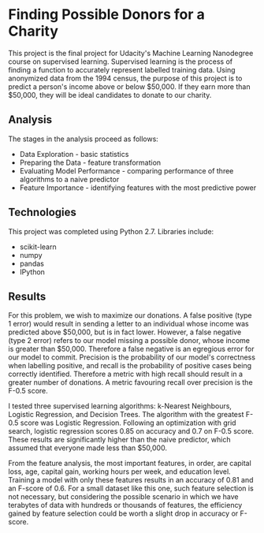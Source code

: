 # Finding Possible Donors for a Charity

This project is the final project for Udacity's Machine Learning Nanodegree course on supervised learning. Supervised learning is the process of finding a function to accurately represent labelled training data. Using anonymized data from the 1994 census, the purpose of this project is to predict a person's income above or below $50,000. If they earn more than $50,000, they will be ideal candidates to donate to our charity. 

## Analysis

The stages in the analysis proceed as follows:
- Data Exploration - basic statistics
- Preparing the Data - feature transformation
- Evaluating Model Performance - comparing performance of three algorithms to a naive predictor
- Feature Importance - identifying features with the most predictive power

## Technologies

This project was completed using Python 2.7. Libraries include:
- scikit-learn
- numpy
- pandas
- IPython

## Results

For this problem, we wish to maximize our donations. A false positive (type 1 error) would result in sending a letter to an individual whose income was predicted above $50,000, but is in fact lower. However, a false negative (type 2 error) refers to our model missing a possible donor, whose income is greater than $50,000. Therefore a false negative is an egregious error for our model to commit. Precision is the probability of our model's correctness when labelling positive, and recall is the probability of positive cases being correctly identified. Therefore a metric with high recall should result in a greater number of donations. A metric favouring recall over precision is the F-0.5 score.

I tested three supervised learning algorithms: k-Nearest Neighbours, Logistic Regression, and Decision Trees. The algorithm with the greatest F-0.5 score was Logistic Regression. Following an optimization with grid search, logistic regression scores 0.85 on accuracy and 0.7 on F-0.5 score. These results are significantly higher than the naive predictor, which assumed that everyone made less than $50,000. 

From the feature analysis, the most important features, in order, are capital loss, age, capital gain, working hours per week, and education level. Training a model with only these features results in an accuracy of 0.81 and an F-score of 0.6. For a small dataset like this one, such feature selection is not necessary, but considering the possible scenario in which we have terabytes of data with hundreds or thousands of features, the efficiency gained by feature selection could be worth a slight drop in accuracy or F-score.
